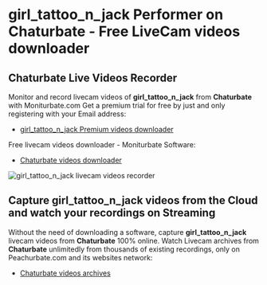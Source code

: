 # girl_tattoo_n_jack Performer on Chaturbate - Free LiveCam videos downloader

## Chaturbate Live Videos Recorder

Monitor and record livecam videos of **girl_tattoo_n_jack** from **Chaturbate** with Moniturbate.com
Get a premium trial for free by just and only registering with your Email address:
* [girl_tattoo_n_jack Premium videos downloader](https://moniturbate.com/request-demo-licence-key.html)

Free livecam videos downloader - Moniturbate Software:
* [Chaturbate videos downloader](https://moniturbate.com/moniturbate-download-software.html)

![girl_tattoo_n_jack livecam videos recorder](https://peachurnet.com/templates/moniturbate-software.png)


## Capture girl_tattoo_n_jack videos from the Cloud and watch your recordings on Streaming

Without the need of downloading a software, capture **girl_tattoo_n_jack** livecam videos from **Chaturbate** 100% online.
Watch Livecam archives from **Chaturbate** unlimitedly from thousands of existing recordings, only on Peachurbate.com and its websites network:
* [Chaturbate videos archives](https://peachurnet.com/)
